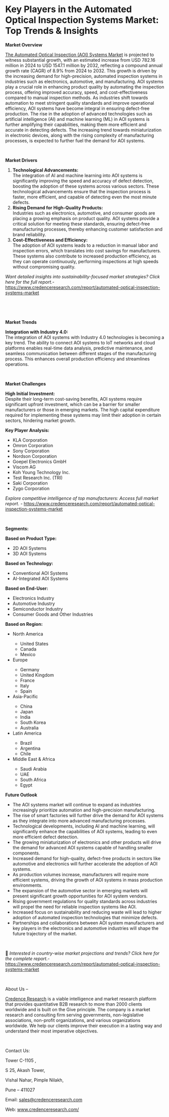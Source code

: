 # Key Players in the Automated Optical Inspection Systems Market: Top Trends & Insights


<p><strong>Market Overview</strong></p>
<p><a href="https://www.credenceresearch.com/report/automated-optical-inspection-systems-market">The Automated Optical Inspection (AOI) Systems Market</a> is projected to witness substantial growth, with an estimated increase from USD 782.16 million in 2024 to USD 1547.1 million by 2032, reflecting a compound annual growth rate (CAGR) of 8.9% from 2024 to 2032. This growth is driven by the increasing demand for high-precision, automated inspection systems in industries such as electronics, automotive, and manufacturing. AOI systems play a crucial role in enhancing product quality by automating the inspection process, offering improved accuracy, speed, and cost-effectiveness compared to manual inspection methods. As industries shift towards automation to meet stringent quality standards and improve operational efficiency, AOI systems have become integral in ensuring defect-free production. The rise in the adoption of advanced technologies such as artificial intelligence (AI) and machine learning (ML) in AOI systems is further amplifying their capabilities, making them more efficient and accurate in detecting defects. The increasing trend towards miniaturization in electronic devices, along with the rising complexity of manufacturing processes, is expected to further fuel the demand for AOI systems.</p>
<p><strong>&nbsp;</strong></p>
<p><strong>Market Drivers</strong></p>
<ol>
<li><strong>Technological Advancements:</strong><br /> The integration of AI and machine learning into AOI systems is significantly improving the speed and accuracy of defect detection, boosting the adoption of these systems across various sectors. These technological advancements ensure that the inspection process is faster, more efficient, and capable of detecting even the most minute defects.</li>
<li data-start="1644" data-end="1980"><strong data-start="1644" data-end="1688">Rising Demand for High-Quality Products:</strong><br /> Industries such as electronics, automotive, and consumer goods are placing a growing emphasis on product quality. AOI systems provide a critical solution for meeting these standards, ensuring defect-free manufacturing processes, thereby enhancing customer satisfaction and brand reliability.</li>
<li data-start="1985" data-end="2333"><strong data-start="1985" data-end="2023">Cost-Effectiveness and Efficiency:</strong><br /> The adoption of AOI systems leads to a reduction in manual labor and inspection errors, which translates into cost savings for manufacturers. These systems also contribute to increased production efficiency, as they can operate continuously, performing inspections at high speeds without compromising quality.</li>
</ol>
<p><em>Want detailed insights into sustainability-focused market strategies? Click here for the full report.- </em><a href="https://www.credenceresearch.com/report/automated-optical-inspection-systems-market">https://www.credenceresearch.com/report/automated-optical-inspection-systems-market</a></p>
<p>&nbsp;</p>
<p>&nbsp;</p>
<p><strong>Market Trends</strong></p>
<p><strong>Integration with Industry 4.0:</strong><br /> The integration of AOI systems with Industry 4.0 technologies is becoming a key trend. The ability to connect AOI systems to IoT networks and cloud platforms enables real-time data analysis, predictive maintenance, and seamless communication between different stages of the manufacturing process. This enhances overall production efficiency and streamlines operations.</p>
<p><strong>&nbsp;</strong></p>
<p><strong>Market Challenges</strong></p>
<p><strong>High Initial Investment:</strong><br /> Despite their long-term cost-saving benefits, AOI systems require significant upfront investment, which can be a barrier for smaller manufacturers or those in emerging markets. The high capital expenditure required for implementing these systems may limit their adoption in certain sectors, hindering market growth.</p>
<p><strong>Key Player Analysis:</strong></p>
<ul>
<li>KLA Corporation</li>
<li>Omron Corporation</li>
<li>Sony Corporation</li>
<li>Nordson Corporation</li>
<li>Goepel Electronics GmbH</li>
<li>Viscom AG</li>
<li>Koh Young Technology Inc.</li>
<li>Test Research Inc. (TRI)</li>
<li>Saki Corporation</li>
<li>Zygo Corporation</li>
</ul>
<p><em>Explore competitive intelligence of top manufacturers: Access full market report. - </em><a href="https://www.credenceresearch.com/report/automated-optical-inspection-systems-market">https://www.credenceresearch.com/report/automated-optical-inspection-systems-market</a></p>
<p>&nbsp;</p>
<p><strong>Segments:</strong></p>
<p><strong>Based on Product Type:</strong></p>
<ul>
<li>2D AOI Systems</li>
<li>3D AOI Systems</li>
</ul>
<p><strong>Based on Technology:</strong></p>
<ul>
<li>Conventional AOI Systems</li>
<li>AI-Integrated AOI Systems</li>
</ul>
<p><strong>Based on End-User:</strong></p>
<ul>
<li>Electronics Industry</li>
<li>Automotive Industry</li>
<li>Semiconductor Industry</li>
<li>Consumer Goods and Other Industries</li>
</ul>
<p><strong>Based on Region:</strong></p>
<ul>
<li>North America</li>
<ul>
<li>United States</li>
<li>Canada</li>
<li>Mexico</li>
</ul>
<li>Europe</li>
<ul>
<li>Germany</li>
<li>United Kingdom</li>
<li>France</li>
<li>Italy</li>
<li>Spain</li>
</ul>
<li>Asia-Pacific</li>
<ul>
<li>China</li>
<li>Japan</li>
<li>India</li>
<li>South Korea</li>
<li>Australia</li>
</ul>
<li>Latin America</li>
<ul>
<li>Brazil</li>
<li>Argentina</li>
<li>Chile</li>
</ul>
<li>Middle East &amp; Africa</li>
<ul>
<li>Saudi Arabia</li>
<li>UAE</li>
<li>South Africa</li>
<li>Egypt</li>
</ul>
</ul>
<p><strong>Future Outlook </strong></p>
<ul>
<li>The AOI systems market will continue to expand as industries increasingly prioritize automation and high-precision manufacturing.</li>
<li>The rise of smart factories will further drive the demand for AOI systems as they integrate into more advanced manufacturing processes.</li>
<li>Technological developments, including AI and machine learning, will significantly enhance the capabilities of AOI systems, leading to even more efficient defect detection.</li>
<li>The growing miniaturization of electronics and other products will drive the demand for advanced AOI systems capable of handling smaller components.</li>
<li>Increased demand for high-quality, defect-free products in sectors like automotive and electronics will further accelerate the adoption of AOI systems.</li>
<li>As production volumes increase, manufacturers will require more efficient systems, driving the growth of AOI systems in mass production environments.</li>
<li>The expansion of the automotive sector in emerging markets will present significant growth opportunities for AOI system vendors.</li>
<li>Rising government regulations for quality standards across industries will propel the need for reliable inspection systems like AOI.</li>
<li>Increased focus on sustainability and reducing waste will lead to higher adoption of automated inspection technologies that minimize defects.</li>
<li>Partnerships and collaborations between AOI system manufacturers and key players in the electronics and automotive industries will shape the future trajectory of the market.</li>
</ul>
<p><strong>&nbsp;</strong></p>
<p>📌 <em>Interested in country-wise market projections and trends? Click here for the complete report.- </em><a href="https://www.credenceresearch.com/report/automated-optical-inspection-systems-market">https://www.credenceresearch.com/report/automated-optical-inspection-systems-market</a></p>
<p>&nbsp;</p>
<p>About Us &ndash;</p>
<p><a href="https://www.credenceresearch.com/">Credence Research</a> is a viable intelligence and market research platform that provides quantitative B2B research to more than 2000 clients worldwide and is built on the Give principle. The company is a market research and consulting firm serving governments, non-legislative associations, non-profit organizations, and various organizations worldwide. We help our clients improve their execution in a lasting way and understand their most imperative objectives.</p>
<p>&nbsp;</p>
<p>Contact Us:</p>
<p>Tower C-1105 ,</p>
<p>S 25, Akash Tower,</p>
<p>Vishal Nahar, Pimple Nilakh,</p>
<p>Pune &ndash; 411027</p>
<p>Email: <a href="mailto:sales@credenceresearch.com">sales@credenceresearch.com</a></p>
<p>Web: <a href="http://www.credenceresearch.com/">www.credenceresearch.com/</a></p>
